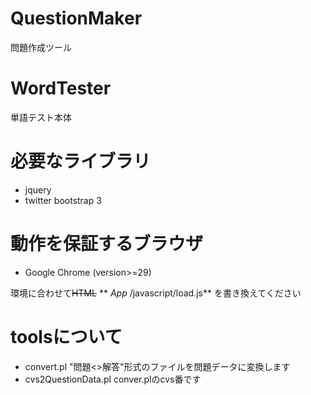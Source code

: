 # QuestionMaker #
問題作成ツール

# WordTester #
単語テスト本体

# 必要なライブラリ #
* jquery
* twitter bootstrap 3

# 動作を保証するブラウザ #
* Google Chrome (version>=29)

環境に合わせて~~HTML~~  ** *App* /javascript/load.js** を書き換えてください

# toolsについて #
* convert.pl "問題<>解答"形式のファイルを問題データに変換します
* cvs2QuestionData.pl conver.plのcvs番です
